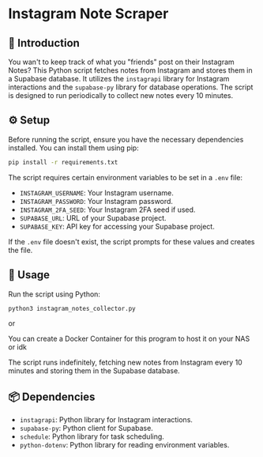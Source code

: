 # Instagram Note Scraper

## 🚀 Introduction
You wan't to keep track of what you "friends" post on their Instagram Notes? This Python script fetches notes from Instagram and stores them in a Supabase database. It utilizes the `instagrapi` library for Instagram interactions and the `supabase-py` library for database operations. The script is designed to run periodically to collect new notes every 10 minutes.

## ⚙️ Setup
Before running the script, ensure you have the necessary dependencies installed. You can install them using pip:

```bash
pip install -r requirements.txt
```

The script requires certain environment variables to be set in a `.env` file:
- `INSTAGRAM_USERNAME`: Your Instagram username.
- `INSTAGRAM_PASSWORD`: Your Instagram password.
- `INSTAGRAM_2FA_SEED`: Your Instagram 2FA seed if used.
- `SUPABASE_URL`: URL of your Supabase project.
- `SUPABASE_KEY`: API key for accessing your Supabase project.

If the `.env` file doesn't exist, the script prompts for these values and creates the file.

## 🚀 Usage
Run the script using Python:

```bash
python3 instagram_notes_collector.py
```

or 

You can create a Docker Container for this program to host it on your NAS or idk

The script runs indefinitely, fetching new notes from Instagram every 10 minutes and storing them in the Supabase database.

## 📦 Dependencies
- `instagrapi`: Python library for Instagram interactions.
- `supabase-py`: Python client for Supabase.
- `schedule`: Python library for task scheduling.
- `python-dotenv`: Python library for reading environment variables.
